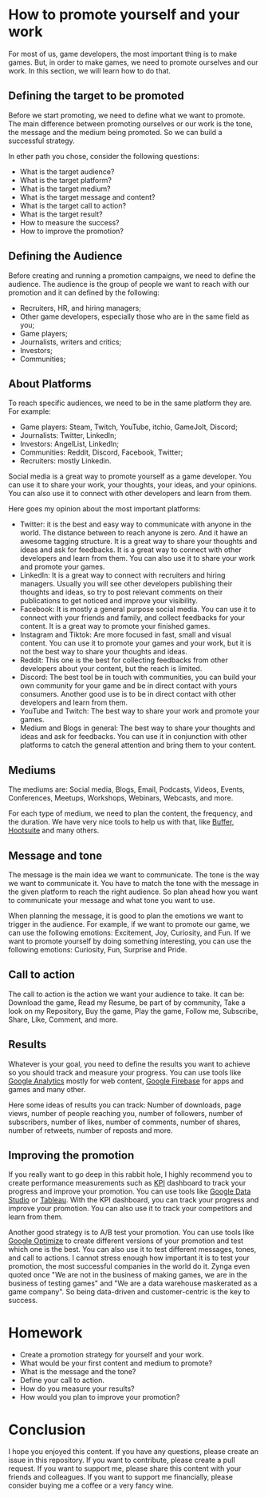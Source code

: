 # How to promote yourself and your work

For most of us, game developers, the most important thing is to make games. But, in order to make games, we need to promote ourselves and our work. In this section, we will learn how to do that.

## Defining the target to be promoted

Before we start promoting, we need to define what we want to promote. The main difference between promoting ourselves or our work is the tone, the message and the medium being promoted. So we can build a successful strategy.

In ether path you chose, consider the following questions:

- What is the target audience?
- What is the target platform?
- What is the target medium?
- What is the target message and content?
- What is the target call to action?
- What is the target result?
- How to measure the success?
- How to improve the promotion?

## Defining the Audience 

Before creating and running a promotion campaigns, we need to define the audience. The audience is the group of people we want to reach with our promotion and it can defined by the following:

- Recruiters, HR, and hiring managers;
- Other game developers, especially those who are in the same field as you;
- Game players;
- Journalists, writers and critics;
- Investors;
- Communities;

## About Platforms

To reach specific audiences, we need to be in the same platform they are. For example:
- Game players: Steam, Twitch, YouTube, itchio, GameJolt, Discord;
- Journalists: Twitter, LinkedIn;
- Investors: AngelList, LinkedIn;
- Communities: Reddit, Discord, Facebook, Twitter;
- Recruiters: mostly Linkedin.

Social media is a great way to promote yourself as a game developer. You can use it to share your work, your thoughts, your ideas, and your opinions. You can also use it to connect with other developers and learn from them.

Here goes my opinion about the most important platforms:

- Twitter: it is the best and easy way to communicate with anyone in the world. The distance between to reach anyone is zero. And it hawe an awesome tagging structure. It is a great way to share your thoughts and ideas and ask for feedbacks. It is a great way to connect with other developers and learn from them. You can also use it to share your work and promote your games.
- LinkedIn: It is a great way to connect with recruiters and hiring managers. Usually you will see other developers publishing their thoughts and ideas, so try to post relevant comments on their publications to get noticed and improve your visibility.
- Facebook: It is mostly a general purpose social media. You can use it to connect with your friends and family, and collect feedbacks for your content. It is a great way to promote your finished games.
- Instagram and Tiktok: Are more focused in fast, small and visual content. You can use it to promote your games and your work, but it is not the best way to share your thoughts and ideas.
- Reddit: This one is the best for collecting feedbacks from other developers about your content, but the reach is limited.
- Discord: The best tool be in touch with communities, you can build your own community for your game and be in direct contact with yours consumers. Another good use is to be in direct contact with other developers and learn from them.
- YouTube and Twitch: The best way to share your work and promote your games.
- Medium and Blogs in general: The best way to share your thoughts and ideas and ask for feedbacks. You can use it in conjunction with other platforms to catch the general attention and bring them to your content. 

## Mediums

The mediums are: Social media, Blogs, Email, Podcasts, Videos, Events, Conferences, Meetups, Workshops, Webinars, Webcasts, and more.

For each type of medium, we need to plan the content, the frequency, and the duration. We have very nice tools to help us with that, like [Buffer](https://buffer.com/), [Hootsuite](https://hootsuite.com/) and many others.

## Message and tone

The message is the main idea we want to communicate. The tone is the way we want to communicate it. You have to match the tone with the message in the given platform to reach the right audience. So plan ahead how you want to communicate your message and what tone you want to use. 

When planning the message, it is good to plan the emotions we want to trigger in the audience. For example, if we want to promote our game, we can use the following emotions: Excitement, Joy, Curiosity, and Fun. If we want to promote yourself by doing something interesting, you can use the following emotions: Curiosity, Fun, Surprise and Pride.

## Call to action

The call to action is the action we want your audience to take. It can be: Download the game, Read my Resume, be part of by community, Take a look on my Repository, Buy the game, Play the game, Follow me, Subscribe, Share, Like, Comment, and more.

## Results

Whatever is your goal, you need to define the results you want to achieve so you should track and measure your progress. You can use tools like [Google Analytics](https://analytics.google.com/analytics/web/) mostly for web content, [Google Firebase](https://firebase.google.com/) for apps and games and many other. 

Here some ideas of results you can track: Number of downloads, page views, number of people reaching you, number of followers, number of subscribers, number of likes, number of comments, number of shares, number of retweets, number of reposts and more.

## Improving the promotion

If you really want to go deep in this rabbit hole, I highly recommend you to create performance measurements such as [KPI](https://en.wikipedia.org/wiki/Performance_indicator) dashboard to track your progress and improve your promotion. You can use tools like [Google Data Studio](https://datastudio.google.com/) or [Tableau](https://www.tableau.com/). With the KPI dashboard, you can track your progress and improve your promotion. You can also use it to track your competitors and learn from them.

Another good strategy is to A/B test your promotion. You can use tools like [Google Optimize](https://optimize.google.com/optimize/home/) to create different versions of your promotion and test which one is the best. You can also use it to test different messages, tones, and call to actions. I cannot stress enough how important it is to test your promotion, the most successful companies in the world do it. Zynga even quoted once "We are not in the business of making games, we are in the business of testing games" and "We are a data warehouse maskerated as a game company". So being data-driven and customer-centric is the key to success.

# Homework

- Create a promotion strategy for yourself and your work.
- What would be your first content and medium to promote?
- What is the message and the tone?
- Define your call to action.
- How do you measure your results?
- How would you plan to improve your promotion?

# Conclusion

I hope you enjoyed this content. If you have any questions, please create an issue in this repository. If you want to contribute, please create a pull request. If you want to support me, please share this content with your friends and colleagues. If you want to support me financially, please consider buying me a coffee or a very fancy wine.